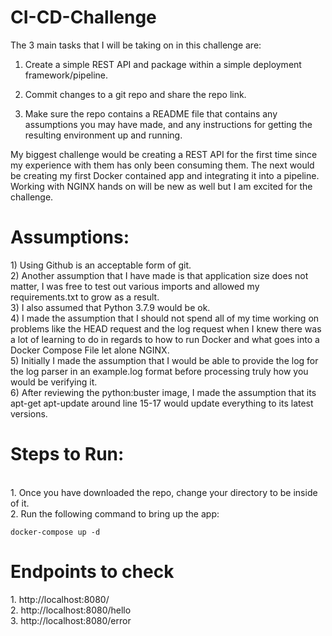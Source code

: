 # CI-CD-Challenge

The 3 main tasks that I will be taking on in this challenge are:

1) Create a simple REST API and package within a simple deployment
framework/pipeline.

2) Commit changes to a git repo and share the repo link.

3) Make sure the repo contains a README file that contains any assumptions you
may have made, and any instructions for getting the resulting environment up and
running.


My biggest challenge would be creating a REST API for the first time since my experience with them has only been consuming them. The next would be creating my first Docker contained app and integrating it into a pipeline. Working with NGINX hands on will be new as well but I am excited for the challenge.


<h1>Assumptions:</h1>
1) Using Github is an acceptable form of git.<br>
2) Another assumption that I have made is that application size does not matter, I was free to test out various imports and allowed my requirements.txt to grow as a result.<br>
3) I also assumed that Python 3.7.9 would be ok.<br>
4) I made the assumption that I should not spend all of my time working on problems like the HEAD request and the log request when I knew there was a lot of learning to do in regards to how to run Docker and what goes into a Docker Compose File let alone NGINX.<br>
5) Initially I made the assumption that I would be able to provide the log for the log parser in an example.log format before processing truly how you would be verifying it.<br>
6) After reviewing the python:buster image, I made the assumption that its apt-get apt-update around line 15-17 would update everything to its latest versions.<br>


<h1>Steps to Run:</h1>
<br>
1. Once you have downloaded the repo, change your directory to be inside of it. <br>
2. Run the following command to bring up the app:
	
	docker-compose up -d 


<h1>Endpoints to check</h1>
1. http://localhost:8080/<br>
2. http://localhost:8080/hello<br>
3. http://localhost:8080/error<br>